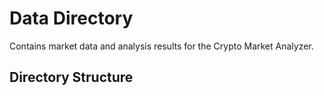 # Data Directory

Contains market data and analysis results for the Crypto Market Analyzer.

## Directory Structure 